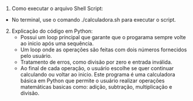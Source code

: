 1. Como executar o arquivo Shell Script:
 * No terminal, use o comando ./calculadora.sh para executar o script.
2. Explicação do código em Python:
   * Possui um loop principal que garante que o progarama sempre volte ao inicio após uma sequência.
   * Um loop onde as operações são feitas com dois números fornecidos pelo usuário.
   * Tratamento de erros, como divisão por zero e entrada inválida.
   * Ao final de cada operação, o usuário escolhe se quer continuar calculando ou voltar ao inicio.
Este programa é uma calculadora básica em Python que permite o usuário realizar operações matemáticas basicas como: adição, subtração, multiplicação e divisão.
  
